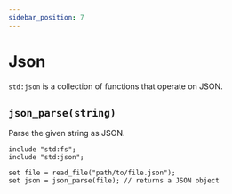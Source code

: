 ```yaml
---
sidebar_position: 7
---
```


# Json

`std:json` is a collection of functions that operate on JSON.

## `json_parse(string)`

Parse the given string as JSON.

```etrl
include "std:fs";
include "std:json";

set file = read_file("path/to/file.json");
set json = json_parse(file); // returns a JSON object
```
